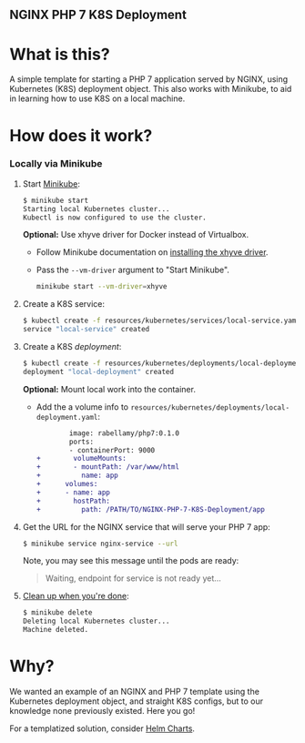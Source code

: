 NGINX PHP 7 K8S Deployment
--------------------------

What is this?
=============
A simple template for starting a PHP 7 application served by NGINX, using
 Kubernetes (K8S) deployment object. This also works with Minikube, to aid in
 learning how to use K8S on a local machine.

How does it work?
=================

### Locally via Minikube
1. Start [Minikube](https://github.com/kubernetes/minikube):

    ```bash
    $ minikube start
    Starting local Kubernetes cluster...
    Kubectl is now configured to use the cluster.
    ```
    **Optional:** Use xhyve driver for Docker instead of Virtualbox.

    - Follow Minikube documentation on [installing the xhyve driver](https://github.com/kubernetes/minikube/blob/master/DRIVERS.md#xhyve-driver).
    - Pass the `--vm-driver` argument to "Start Minikube".

        ```bash
        minikube start --vm-driver=xhyve
        ```
2. Create a K8S service:

    ```bash
    $ kubectl create -f resources/kubernetes/services/local-service.yaml
    service "local-service" created
    ```
3. Create a K8S *deployment*:

    ```bash
    $ kubectl create -f resources/kubernetes/deployments/local-deployment.yaml
    deployment "local-deployment" created
    ```
    **Optional:** Mount local work into the container.

    - Add the a volume info to `resources/kubernetes/deployments/local-deployment.yaml`:

        ```diff
                image: rabellamy/php7:0.1.0
                ports:
                - containerPort: 9000
        +        volumeMounts:
        +        - mountPath: /var/www/html
        +          name: app
        +      volumes:
        +      - name: app
        +        hostPath:
        +          path: /PATH/TO/NGINX-PHP-7-K8S-Deployment/app
        ```
4. Get the URL for the NGINX service that will serve your PHP 7 app:

    ```bash
    $ minikube service nginx-service --url
    ```
    Note, you may see this message until the pods are ready:
    > Waiting, endpoint for service is not ready yet...
5. [Clean up when you're done](https://www.youtube.com/watch?v=PJhXVg2QisM):

    ```bash
    $ minikube delete
    Deleting local Kubernetes cluster...
    Machine deleted.
    ````

Why?
====
We wanted an example of an NGINX and PHP 7 template using the Kubernetes
 deployment object, and straight K8S configs, but to our knowledge none
 previously existed. Here you go!

 For a templatized solution, consider [Helm Charts](https://github.com/kubernetes/charts).
